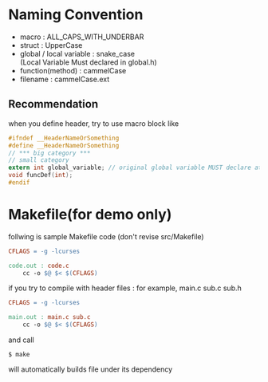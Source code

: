 # Naming Convention
- macro : ALL_CAPS_WITH_UNDERBAR
- struct : UpperCase
- global / local variable : snake_case\
(Local Variable Must declared in global.h)
- function(method) : cammelCase
- filename : cammelCase.ext
## Recommendation
when you define header, try to use macro block like

```c
#ifndef __HeaderNameOrSomething
#define __HeaderNameOrSomething
// *** big category ***
// small category
extern int global_variable; // original global variable MUST declare at global.h - other uses extern
void funcDef(int);
#endif
```
# Makefile(for demo only)
follwing is sample Makefile code (don't revise src/Makefile)
```makefile
CFLAGS = -g -lcurses

code.out : code.c
	cc -o $@ $< $(CFLAGS)
```
if you try to compile with header files : for example, main.c sub.c sub.h
```makefile
CFLAGS = -g -lcurses

main.out : main.c sub.c
	cc -o $@ $< $(CFLAGS)
```
and call
```
$ make
```
will automatically builds file under its dependency